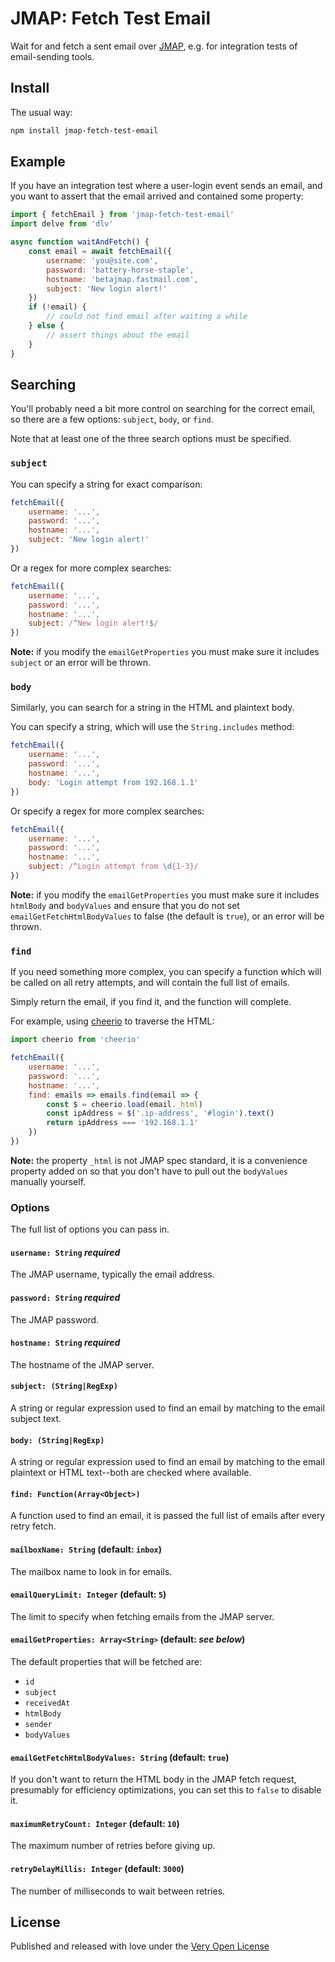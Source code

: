 # JMAP: Fetch Test Email

Wait for and fetch a sent email over [JMAP](https://jmap.io/), e.g. for integration tests of email-sending tools.

## Install

The usual way:

```bash
npm install jmap-fetch-test-email
```

## Example

If you have an integration test where a user-login event sends an email, and you want to assert that the email arrived
and contained some property:

```js
import { fetchEmail } from 'jmap-fetch-test-email'
import delve from 'dlv'

async function waitAndFetch() {
	const email = await fetchEmail({
		username: 'you@site.com',
		password: 'battery-horse-staple',
		hostname: 'betajmap.fastmail.com',
		subject: 'New login alert!'
	})
	if (!email) {
		// could not find email after waiting a while
	} else {
		// assert things about the email
	}
}
```

## Searching

You'll probably need a bit more control on searching for the correct email, so there are a few options: `subject`, `body`, or `find`.

Note that at least one of the three search options must be specified.

### `subject`

You can specify a string for exact comparison:

```js
fetchEmail({
	username: '...',
	password: '...',
	hostname: '...',
	subject: 'New login alert!'
})
```

Or a regex for more complex searches:

```js
fetchEmail({
	username: '...',
	password: '...',
	hostname: '...',
	subject: /^New login alert!$/
})
```

**Note:** if you modify the `emailGetProperties` you must make sure it includes `subject` or an error will be thrown.

### `body`

Similarly, you can search for a string in the HTML and plaintext body.

You can specify a string, which will use the `String.includes` method:

```js
fetchEmail({
	username: '...',
	password: '...',
	hostname: '...',
	body: 'Login attempt from 192.168.1.1'
})
```

Or specify a regex for more complex searches:

```js
fetchEmail({
	username: '...',
	password: '...',
	hostname: '...',
	subject: /^Login attempt from \d{1-3}/
})
```

**Note:** if you modify the `emailGetProperties` you must make sure it includes `htmlBody` and `bodyValues` and ensure that you do not set `emailGetFetchHtmlBodyValues` to false (the default is `true`), or an error will be thrown.

### `find`

If you need something more complex, you can specify a function which will be called on all retry attempts, and will contain the full list of emails.

Simply return the email, if you find it, and the function will complete.

For example, using [cheerio](https://github.com/cheeriojs/cheerio) to traverse the HTML:

```js
import cheerio from 'cheerio'

fetchEmail({
	username: '...',
	password: '...',
	hostname: '...',
	find: emails => emails.find(email => {
		const $ = cheerio.load(email._html)
		const ipAddress = $('.ip-address', '#login').text()
		return ipAddress === '192.168.1.1'
	})
})
```

**Note:** the property `_html` is not JMAP spec standard, it is a convenience property added on so that you don't have to pull out the `bodyValues` manually yourself.

### Options

The full list of options you can pass in.

#### `username: String` *required*

The JMAP username, typically the email address.

#### `password: String` *required*

The JMAP password.

#### `hostname: String` *required*

The hostname of the JMAP server.

#### `subject: (String|RegExp)`

A string or regular expression used to find an email by matching to the email subject text.

#### `body: (String|RegExp)`

A string or regular expression used to find an email by matching to the email plaintext or HTML text--both are checked where available.

#### `find: Function(Array<Object>)`

A function used to find an email, it is passed the full list of emails after every retry fetch.

#### `mailboxName: String` (default: `inbox`)

The mailbox name to look in for emails.

#### `emailQueryLimit: Integer` (default: `5`)

The limit to specify when fetching emails from the JMAP server.

#### `emailGetProperties: Array<String>` (default: *see below*)

The default properties that will be fetched are:

- `id`
- `subject`
- `receivedAt`
- `htmlBody`
- `sender`
- `bodyValues`

#### `emailGetFetchHtmlBodyValues: String` (default: `true`)

If you don't want to return the HTML body in the JMAP fetch request, presumably for efficiency optimizations, you can set this to `false` to disable it.

#### `maximumRetryCount: Integer` (default: `10`)

The maximum number of retries before giving up.

#### `retryDelayMillis: Integer` (default: `3000`)

The number of milliseconds to wait between retries.

## License

Published and released with love under the [Very Open License](http://veryopenlicense.com)
